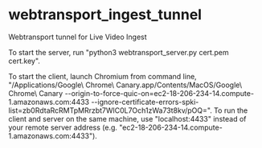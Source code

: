 # webtransport_ingest_tunnel
Webtransport tunnel for Live Video Ingest

To start the server, run "python3 webtransport_server.py cert.pem cert.key".

To start the client, launch Chromium from command line, "/Applications/Google\ Chrome\ Canary.app/Contents/MacOS/Google\ Chrome\ Canary --origin-to-force-quic-on=ec2-18-206-234-14.compute-1.amazonaws.com:4433 --ignore-certificate-errors-spki-list=zb0RdtaRcRMTpMRrzbt7WlC0L7Och1zWa73t8kv/pOQ=". To run the client and server on the same machine, use "localhost:4433" instead of your remote server address (e.g. "ec2-18-206-234-14.compute-1.amazonaws.com:4433").
